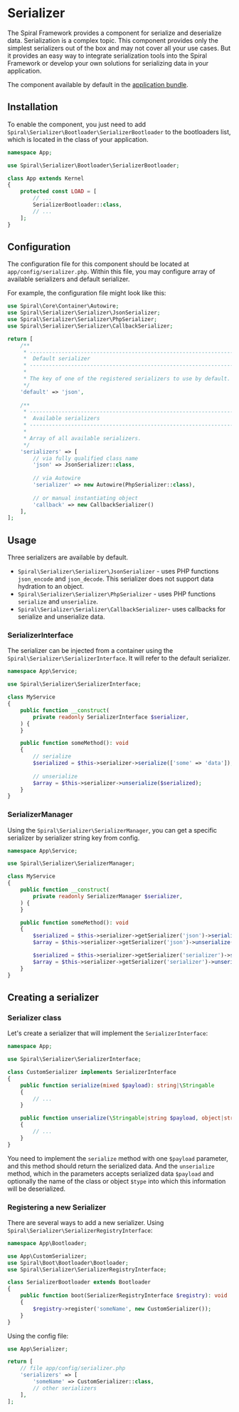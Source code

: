 # Serializer

The Spiral Framework provides a component for serialize and deserialize data. Serialization is a complex topic.
This component provides only the simplest serializers out of the box and may not cover all your use cases.
But it provides an easy way to integrate serialization tools into the Spiral Framework or develop your own solutions for 
serializing data in your application.

The component available by default in the [application bundle](https://github.com/spiral/app).

## Installation

To enable the component, you just need to add `Spiral\Serializer\Bootloader\SerializerBootloader` to the bootloaders list, 
which is located in the class of your application.

```php
namespace App;

use Spiral\Serializer\Bootloader\SerializerBootloader;

class App extends Kernel
{
    protected const LOAD = [
        // ...
        SerializerBootloader::class,
        // ...
    ];
}
```

## Configuration

The configuration file for this component should be located at `app/config/serializer.php`. Within this file, you may
configure array of available serializers and default serializer.

For example, the configuration file might look like this:

```php
use Spiral\Core\Container\Autowire;
use Spiral\Serializer\Serializer\JsonSerializer;
use Spiral\Serializer\Serializer\PhpSerializer; 
use Spiral\Serializer\Serializer\CallbackSerializer;

return [
    /**
     * -------------------------------------------------------------------------
     *  Default serializer
     * -------------------------------------------------------------------------
     * 
     * The key of one of the registered serializers to use by default.
     */
    'default' => 'json',
    
    /**
     * -------------------------------------------------------------------------
     *  Available serializers
     * -------------------------------------------------------------------------
     * 
     * Array of all available serializers.  
     */
    'serializers' => [
        // via fully qualified class name
        'json' => JsonSerializer::class,
        
        // via Autowire 
        'serializer' => new Autowire(PhpSerializer::class),
        
        // or manual instantiating object
        'callback' => new CallbackSerializer()
    ],
];
```

## Usage

Three serializers are available by default.

- `Spiral\Serializer\Serializer\JsonSerializer` - uses PHP functions `json_encode` and `json_decode`. 
   This serializer does not support data hydration to an object.
- `Spiral\Serializer\Serializer\PhpSerializer` - uses PHP functions `serialize` and `unserialize`.
- `Spiral\Serializer\Serializer\CallbackSerializer`- uses callbacks for serialize and unserialize data.

### SerializerInterface

The serializer can be injected from a container using the `Spiral\Serializer\SerializerInterface`. It will refer to the 
default serializer.

```php
namespace App\Service;

use Spiral\Serializer\SerializerInterface;

class MyService
{
    public function __construct(
        private readonly SerializerInterface $serializer,
    ) {
    }

    public function someMethod(): void
    {
        // serialize
        $serialized = $this->serializer->serialize(['some' => 'data']);
        
        // unserialize
        $array = $this->serializer->unserialize($serialized);
    }
}
```

### SerializerManager

Using the `Spiral\Serializer\SerializerManager`, you can get a specific serializer by serializer string key from config.

```php
namespace App\Service;

use Spiral\Serializer\SerializerManager;

class MyService
{
    public function __construct(
        private readonly SerializerManager $serializer,
    ) {
    }

    public function someMethod(): void
    {
        $serialized = $this->serializer->getSerializer('json')->serialize(['some' => 'data']);
        $array = $this->serializer->getSerializer('json')->unserialize($serialized);

        $serialized = $this->serializer->getSerializer('serializer')->serialize(['some' => 'data']);
        $array = $this->serializer->getSerializer('serializer')->unserialize($serialized);
    }
}
```

## Creating a serializer

### Serializer class

Let's create a serializer that will implement the `SerializerInterface`:

```php
namespace App;

use Spiral\Serializer\SerializerInterface;

class CustomSerializer implements SerializerInterface
{
    public function serialize(mixed $payload): string|\Stringable
    {
        // ...
    }

    public function unserialize(\Stringable|string $payload, object|string|null $type = null): mixed
    {
        // ...
    }
}
```

You need to implement the `serialize` method with one `$payload` parameter, and this method should return 
the serialized data. And the `unserialize` method, which in the parameters accepts serialized data `$payload` 
and optionally the name of the class or object `$type` into which this information will be deserialized.

### Registering a new Serializer

There are several ways to add a new serializer. Using `Spiral\Serializer\SerializerRegistryInterface`:

```php
namespace App\Bootloader;

use App\CustomSerializer;
use Spiral\Boot\Bootloader\Bootloader;
use Spiral\Serializer\SerializerRegistryInterface;

class SerializerBootloader extends Bootloader
{
    public function boot(SerializerRegistryInterface $registry): void
    {
        $registry->register('someName', new CustomSerializer());
    }
}
```

Using the config file:

```php
use App\Serializer;

return [
    // file app/config/serializer.php
    'serializers' => [
        'someName' => CustomSerializer::class,
        // other serializers
    ],
];
```
